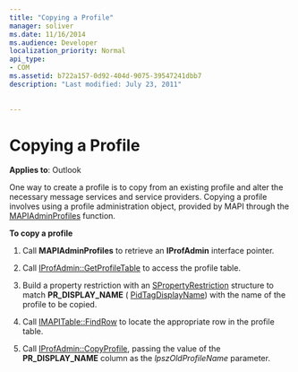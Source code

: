 ```yaml
---
title: "Copying a Profile"
manager: soliver
ms.date: 11/16/2014
ms.audience: Developer
localization_priority: Normal
api_type:
- COM
ms.assetid: b722a157-0d92-404d-9075-39547241dbb7
description: "Last modified: July 23, 2011"
 
 
---
```


# Copying a Profile

  
  
**Applies to**: Outlook 
  
One way to create a profile is to copy from an existing profile and alter the necessary message services and service providers. Copying a profile involves using a profile administration object, provided by MAPI through the [MAPIAdminProfiles](mapiadminprofiles.md) function. 
  
 **To copy a profile**
  
1. Call **MAPIAdminProfiles** to retrieve an **IProfAdmin** interface pointer. 
    
2. Call [IProfAdmin::GetProfileTable](iprofadmin-getprofiletable.md) to access the profile table. 
    
3. Build a property restriction with an [SPropertyRestriction](spropertyrestriction.md) structure to match **PR_DISPLAY_NAME** ( [PidTagDisplayName](pidtagdisplayname-canonical-property.md)) with the name of the profile to be copied. 
    
4. Call [IMAPITable::FindRow](imapitable-findrow.md) to locate the appropriate row in the profile table. 
    
5. Call [IProfAdmin::CopyProfile](iprofadmin-copyprofile.md), passing the value of the **PR_DISPLAY_NAME** column as the  _lpszOldProfileName_ parameter. 
    


